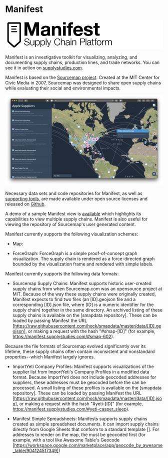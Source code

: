 Manifest
========

<img src="https://github.com/hock/Manifest/blob/master/lib/css/images/logo-banner.png" />

Manifest is an investigative toolkit for visualizing, analyzing, and documenting supply chains, production lines, and trade networks. You can see it in action on <a href="https://manifest.supplystudies.com/">supplystudies.com</a>.

Manifest is based on the <a href="http://supplystudies.com/sourcemap-org/">Sourcemap project</a>. Created at the MIT Center for Civic Media in 2007, Sourcemap was designed to share open supply chains while evaluating their social and environmental impacts.

<img src="https://github.com/hock/Manifest/blob/master/lib/css/images/preview-screen.png" />

Necessary data sets and code repositories for Manifest, as well as <a href="https://github.com/supplychainstudies">supporting tools</a>, are made available under open source licenses and released on <a href="https://github.com/hock/Manifest">Github</a>. 

A demo of a sample Manifest view is <a href="https://rawcdn.githack.com/hock/Manifest/c89d3dc5fdf782eec173ac5563a279a74ec28ed4/index.html">available</a> which highlights its capabilities to view multiple supply chains. Manifest is also useful for viewing the repository of Sourcemap's user generated content. 




Manifest currently supports the following visualization schemes:
* Map:


* ForceGraph:
ForceGraph is a simple proof-of-concept graph visualization. The supply chain is rendered as a force-directed graph bounded by the visualization frame and rendered with simple labels.


Manifest currently supports the following data formats:

* Sourcemap Supply Chains: 
Manifest supports historic user-created supply chains from when Sourcemap.com was an opensource project at MIT. Because of the way these supply chains were originally created, Manifest expects to find two files (an [ID].geojson file and a corresponding [ID].json file, where [ID] is a numeric identifier for the supply chain) together in the same directory. An archived listing of these supply chains is available on the [smapdata repository]. These can be loaded by passing Manifest the URL [https://raw.githubusercontent.com/hock/smapdata/master/data/[ID].geojson], or making a request with the hash "#smap-[ID]" (for example, https://manifest.supplystudies.com/#smap-602).

Because the file formats of Sourcemap evolved significantly over its lifetime, these supply chains often contain inconsistent and nonstandard properties--which Manifest largely ignores.

* ImportYeti Company Profiles:
Manifest supports visualizations of the supplier list from ImportYeti's Company Profiles in a modified data format. Because ImportYeti does not include geocoded addresses for suppliers, these addresses must be geocoded before the can be processed. A small listing of these profiles is available on the [smapdata repository]. These can be loaded by passing Manifest the URL [https://raw.githubusercontent.com/hock/smapdata/master/data/[ID].json], or making a request with the hash "#yeti-[ID]" (for example, https://manifest.supplystudies.com/#yeti-casper_sleep).

* Manifest Simple Spreadsheets:
Manifests supports supply chains created as simple spreadsheet documents. It can import supply chains directly from Google Sheets that conform to a standard template []. For addresses to render on the map, the must be geocoded first (for example, with a tool like Awesome Table's Geocode [https://workspace.google.com/marketplace/app/geocode_by_awesome_table/904124517349])
